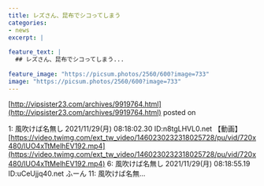 ```yaml
---
title: レズさん、昆布でシコってしまう
categories:
- news
excerpt: |
  
feature_text: |
  ## レズさん、昆布でシコってしまう...
  
feature_image: "https://picsum.photos/2560/600?image=733"
image: "https://picsum.photos/2560/600?image=733"
---
```


[http://vipsister23.com/archives/9919764.html](http://vipsister23.com/archives/9919764.html)
posted on 

<!--more-->

1: 風吹けば名無し 2021/11/29(月) 08:18:02.30 ID:n8tgLHVL0.net 【動画】[https://video.twimg.com/ext_tw_video/1460230232318025728/pu/vid/720x480/lUO4xTtMelhEV192.mp4](https://video.twimg.com/ext_tw_video/1460230232318025728/pu/vid/720x480/lUO4xTtMelhEV192.mp4) 6: 風吹けば名無し 2021/11/29(月) 08:18:55.19 ID:uCeUjjq40.net ふーん 11: 風吹けば名無...
